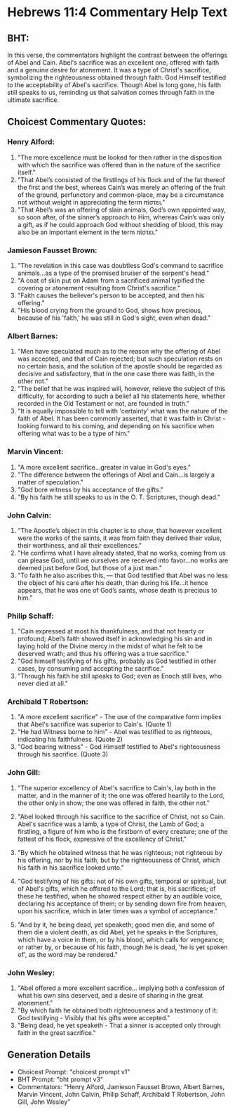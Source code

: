 # Hebrews 11:4 Commentary Help Text

## BHT:
In this verse, the commentators highlight the contrast between the offerings of Abel and Cain. Abel's sacrifice was an excellent one, offered with faith and a genuine desire for atonement. It was a type of Christ's sacrifice, symbolizing the righteousness obtained through faith. God Himself testified to the acceptability of Abel's sacrifice. Though Abel is long gone, his faith still speaks to us, reminding us that salvation comes through faith in the ultimate sacrifice.

## Choicest Commentary Quotes:
### Henry Alford:
1. "The more excellence must be looked for then rather in the disposition with which the sacrifice was offered than in the nature of the sacrifice itself."
2. "That Abel’s consisted of the firstlings of his flock and of the fat thereof the first and the best, whereas Cain’s was merely an offering of the fruit of the ground, perfunctory and common-place, may be a circumstance not without weight in appreciating the term πίστει."
3. "That Abel’s was an offering of slain animals, God’s own appointed way, so soon after, of the sinner’s approach to Him, whereas Cain’s was only a gift, as if he could approach God without shedding of blood, this may also be an important element in the term πίστει."

### Jamieson Fausset Brown:
1. "The revelation in this case was doubtless God's command to sacrifice animals...as a type of the promised bruiser of the serpent's head."
2. "A coat of skin put on Adam from a sacrificed animal typified the covering or atonement resulting from Christ's sacrifice."
3. "Faith causes the believer's person to be accepted, and then his offering."
4. "His blood crying from the ground to God, shows how precious, because of his 'faith,' he was still in God's sight, even when dead."

### Albert Barnes:
1. "Men have speculated much as to the reason why the offering of Abel was accepted, and that of Cain rejected; but such speculation rests on no certain basis, and the solution of the apostle should be regarded as decisive and satisfactory, that in the one case there was faith, in the other not."
2. "The belief that he was inspired will, however, relieve the subject of this difficulty, for according to such a belief all his statements here, whether recorded in the Old Testament or not, are founded in truth."
3. "It is equally impossible to tell with 'certainty' what was the nature of the faith of Abel. It has been commonly asserted, that it was faith in Christ - looking forward to his coming, and depending on his sacrifice when offering what was to be a type of him."

### Marvin Vincent:
1. "A more excellent sacrifice...greater in value in God's eyes." 
2. "The difference between the offerings of Abel and Cain...is largely a matter of speculation."
3. "God bore witness by his acceptance of the gifts."
4. "By his faith he still speaks to us in the O. T. Scriptures, though dead."

### John Calvin:
1. "The Apostle’s object in this chapter is to show, that however excellent were the works of the saints, it was from faith they derived their value, their worthiness, and all their excellences."
2. "He confirms what I have already stated, that no works, coming from us can please God, until we ourselves are received into favor...no works are deemed just before God, but those of a just man."
3. "To faith he also ascribes this, — that God testified that Abel was no less the object of his care after his death, than during his life...it hence appears, that he was one of God’s saints, whose death is precious to him."

### Philip Schaff:
1. "Cain expressed at most his thankfulness, and that not hearty or profound; Abel’s faith showed itself in acknowledging his sin and in laying hold of the Divine mercy in the midst of what he felt to be deserved wrath; and thus his offering was a true sacrifice."
2. "God himself testifying of his gifts, probably as God testified in other cases, by consuming and accepting the sacrifice."
3. "Through his faith he still speaks to God; even as Enoch still lives, who never died at all."

### Archibald T Robertson:
1. "A more excellent sacrifice" - The use of the comparative form implies that Abel's sacrifice was superior to Cain's. (Quote 1)
2. "He had Witness borne to him" - Abel was testified to as righteous, indicating his faithfulness. (Quote 2)
3. "God bearing witness" - God Himself testified to Abel's righteousness through his sacrifice. (Quote 3)

### John Gill:
1. "The superior excellency of Abel's sacrifice to Cain's, lay both in the matter, and in the manner of it; the one was offered heartily to the Lord, the other only in show; the one was offered in faith, the other not." 

2. "Abel looked through his sacrifice to the sacrifice of Christ, not so Cain. Abel's sacrifice was a lamb, a type of Christ, the Lamb of God; a firstling, a figure of him who is the firstborn of every creature; one of the fattest of his flock, expressive of the excellency of Christ."

3. "By which he obtained witness that he was righteous; not righteous by his offering, nor by his faith, but by the righteousness of Christ, which his faith in his sacrifice looked unto."

4. "God testifying of his gifts: not of his own gifts, temporal or spiritual, but of Abel's gifts, which he offered to the Lord; that is, his sacrifices; of these he testified, when he showed respect either by an audible voice, declaring his acceptance of them; or by sending down fire from heaven, upon his sacrifice, which in later times was a symbol of acceptance."

5. "And by it, he being dead, yet speaketh; good men die, and some of them die a violent death, as did Abel, yet he speaks in the Scriptures, which have a voice in them, or by his blood, which calls for vengeance; or rather by, or because of his faith, though he is dead, 'he is yet spoken of', as the word may be rendered."

### John Wesley:
1. "Abel offered a more excellent sacrifice... implying both a confession of what his own sins deserved, and a desire of sharing in the great atonement."
2. "By which faith he obtained both righteousness and a testimony of it: God testifying - Visibly that his gifts were accepted."
3. "Being dead, he yet speaketh - That a sinner is accepted only through faith in the great sacrifice."


## Generation Details
- Choicest Prompt: "choicest prompt v1"
- BHT Prompt: "bht prompt v3"
- Commentators: "Henry Alford, Jamieson Fausset Brown, Albert Barnes, Marvin Vincent, John Calvin, Philip Schaff, Archibald T Robertson, John Gill, John Wesley"
